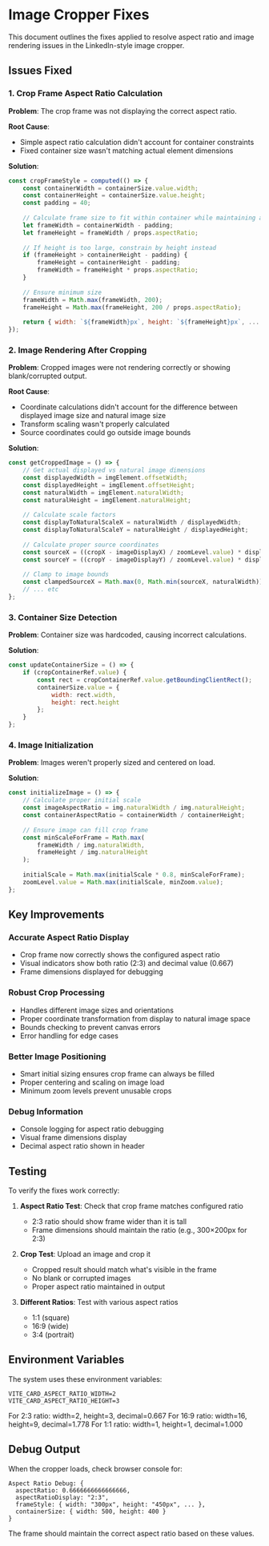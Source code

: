 # Image Cropper Fixes

This document outlines the fixes applied to resolve aspect ratio and image rendering issues in the LinkedIn-style image cropper.

## Issues Fixed

### 1. Crop Frame Aspect Ratio Calculation
**Problem**: The crop frame was not displaying the correct aspect ratio.

**Root Cause**: 
- Simple aspect ratio calculation didn't account for container constraints
- Fixed container size wasn't matching actual element dimensions

**Solution**:
```javascript
const cropFrameStyle = computed(() => {
    const containerWidth = containerSize.value.width;
    const containerHeight = containerSize.value.height;
    const padding = 40;
    
    // Calculate frame size to fit within container while maintaining aspect ratio
    let frameWidth = containerWidth - padding;
    let frameHeight = frameWidth / props.aspectRatio;
    
    // If height is too large, constrain by height instead
    if (frameHeight > containerHeight - padding) {
        frameHeight = containerHeight - padding;
        frameWidth = frameHeight * props.aspectRatio;
    }
    
    // Ensure minimum size
    frameWidth = Math.max(frameWidth, 200);
    frameHeight = Math.max(frameHeight, 200 / props.aspectRatio);
    
    return { width: `${frameWidth}px`, height: `${frameHeight}px`, ... };
});
```

### 2. Image Rendering After Cropping
**Problem**: Cropped images were not rendering correctly or showing blank/corrupted output.

**Root Cause**:
- Coordinate calculations didn't account for the difference between displayed image size and natural image size
- Transform scaling wasn't properly calculated
- Source coordinates could go outside image bounds

**Solution**:
```javascript
const getCroppedImage = () => {
    // Get actual displayed vs natural image dimensions
    const displayedWidth = imgElement.offsetWidth;
    const displayedHeight = imgElement.offsetHeight;
    const naturalWidth = imgElement.naturalWidth;
    const naturalHeight = imgElement.naturalHeight;
    
    // Calculate scale factors
    const displayToNaturalScaleX = naturalWidth / displayedWidth;
    const displayToNaturalScaleY = naturalHeight / displayedHeight;
    
    // Calculate proper source coordinates
    const sourceX = ((cropX - imageDisplayX) / zoomLevel.value) * displayToNaturalScaleX;
    const sourceY = ((cropY - imageDisplayY) / zoomLevel.value) * displayToNaturalScaleY;
    
    // Clamp to image bounds
    const clampedSourceX = Math.max(0, Math.min(sourceX, naturalWidth));
    // ... etc
};
```

### 3. Container Size Detection
**Problem**: Container size was hardcoded, causing incorrect calculations.

**Solution**:
```javascript
const updateContainerSize = () => {
    if (cropContainerRef.value) {
        const rect = cropContainerRef.value.getBoundingClientRect();
        containerSize.value = {
            width: rect.width,
            height: rect.height
        };
    }
};
```

### 4. Image Initialization
**Problem**: Images weren't properly sized and centered on load.

**Solution**:
```javascript
const initializeImage = () => {
    // Calculate proper initial scale
    const imageAspectRatio = img.naturalWidth / img.naturalHeight;
    const containerAspectRatio = containerWidth / containerHeight;
    
    // Ensure image can fill crop frame
    const minScaleForFrame = Math.max(
        frameWidth / img.naturalWidth,
        frameHeight / img.naturalHeight
    );
    
    initialScale = Math.max(initialScale * 0.8, minScaleForFrame);
    zoomLevel.value = Math.max(initialScale, minZoom.value);
};
```

## Key Improvements

### Accurate Aspect Ratio Display
- Crop frame now correctly shows the configured aspect ratio
- Visual indicators show both ratio (2:3) and decimal value (0.667)
- Frame dimensions displayed for debugging

### Robust Crop Processing
- Handles different image sizes and orientations
- Proper coordinate transformation from display to natural image space
- Bounds checking to prevent canvas errors
- Error handling for edge cases

### Better Image Positioning
- Smart initial sizing ensures crop frame can always be filled
- Proper centering and scaling on image load
- Minimum zoom levels prevent unusable crops

### Debug Information
- Console logging for aspect ratio debugging
- Visual frame dimensions display
- Decimal aspect ratio shown in header

## Testing

To verify the fixes work correctly:

1. **Aspect Ratio Test**: Check that crop frame matches configured ratio
   - 2:3 ratio should show frame wider than it is tall
   - Frame dimensions should maintain the ratio (e.g., 300×200px for 2:3)

2. **Crop Test**: Upload an image and crop it
   - Cropped result should match what's visible in the frame
   - No blank or corrupted images
   - Proper aspect ratio maintained in output

3. **Different Ratios**: Test with various aspect ratios
   - 1:1 (square)
   - 16:9 (wide)
   - 3:4 (portrait)

## Environment Variables

The system uses these environment variables:
```env
VITE_CARD_ASPECT_RATIO_WIDTH=2
VITE_CARD_ASPECT_RATIO_HEIGHT=3
```

For 2:3 ratio: width=2, height=3, decimal=0.667
For 16:9 ratio: width=16, height=9, decimal=1.778
For 1:1 ratio: width=1, height=1, decimal=1.000

## Debug Output

When the cropper loads, check browser console for:
```
Aspect Ratio Debug: {
  aspectRatio: 0.6666666666666666,
  aspectRatioDisplay: "2:3",
  frameStyle: { width: "300px", height: "450px", ... },
  containerSize: { width: 500, height: 400 }
}
```

The frame should maintain the correct aspect ratio based on these values.
